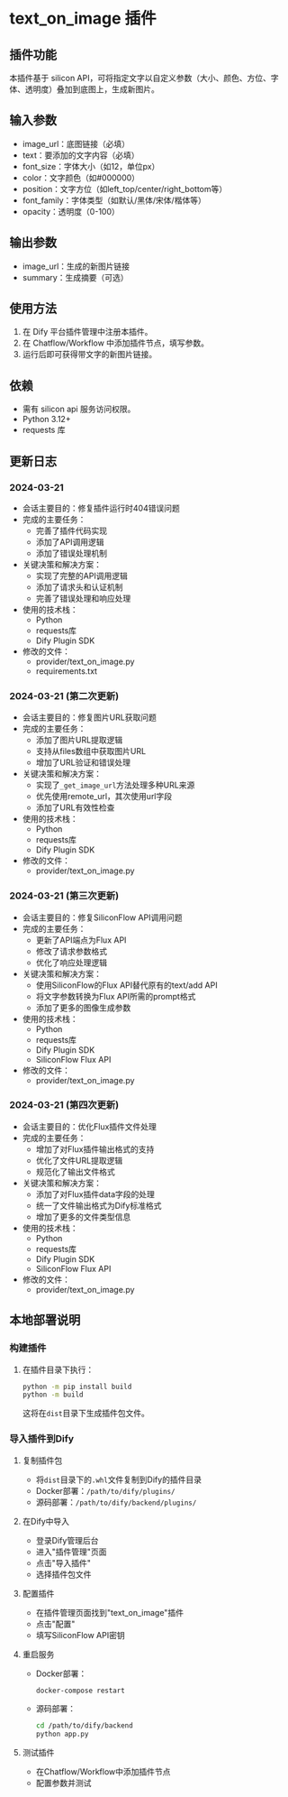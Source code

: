# text_on_image 插件

## 插件功能
本插件基于 silicon API，可将指定文字以自定义参数（大小、颜色、方位、字体、透明度）叠加到底图上，生成新图片。

## 输入参数
- image_url：底图链接（必填）
- text：要添加的文字内容（必填）
- font_size：字体大小（如12，单位px）
- color：文字颜色（如#000000）
- position：文字方位（如left_top/center/right_bottom等）
- font_family：字体类型（如默认/黑体/宋体/楷体等）
- opacity：透明度（0-100）

## 输出参数
- image_url：生成的新图片链接
- summary：生成摘要（可选）

## 使用方法
1. 在 Dify 平台插件管理中注册本插件。
2. 在 Chatflow/Workflow 中添加插件节点，填写参数。
3. 运行后即可获得带文字的新图片链接。

## 依赖
- 需有 silicon api 服务访问权限。
- Python 3.12+
- requests 库

## 更新日志

### 2024-03-21
- 会话主要目的：修复插件运行时404错误问题
- 完成的主要任务：
  - 完善了插件代码实现
  - 添加了API调用逻辑
  - 添加了错误处理机制
- 关键决策和解决方案：
  - 实现了完整的API调用逻辑
  - 添加了请求头和认证机制
  - 完善了错误处理和响应处理
- 使用的技术栈：
  - Python
  - requests库
  - Dify Plugin SDK
- 修改的文件：
  - provider/text_on_image.py
  - requirements.txt

### 2024-03-21 (第二次更新)
- 会话主要目的：修复图片URL获取问题
- 完成的主要任务：
  - 添加了图片URL提取逻辑
  - 支持从files数组中获取图片URL
  - 增加了URL验证和错误处理
- 关键决策和解决方案：
  - 实现了`_get_image_url`方法处理多种URL来源
  - 优先使用remote_url，其次使用url字段
  - 添加了URL有效性检查
- 使用的技术栈：
  - Python
  - requests库
  - Dify Plugin SDK
- 修改的文件：
  - provider/text_on_image.py

### 2024-03-21 (第三次更新)
- 会话主要目的：修复SiliconFlow API调用问题
- 完成的主要任务：
  - 更新了API端点为Flux API
  - 修改了请求参数格式
  - 优化了响应处理逻辑
- 关键决策和解决方案：
  - 使用SiliconFlow的Flux API替代原有的text/add API
  - 将文字参数转换为Flux API所需的prompt格式
  - 添加了更多的图像生成参数
- 使用的技术栈：
  - Python
  - requests库
  - Dify Plugin SDK
  - SiliconFlow Flux API
- 修改的文件：
  - provider/text_on_image.py

### 2024-03-21 (第四次更新)
- 会话主要目的：优化Flux插件文件处理
- 完成的主要任务：
  - 增加了对Flux插件输出格式的支持
  - 优化了文件URL提取逻辑
  - 规范化了输出文件格式
- 关键决策和解决方案：
  - 添加了对Flux插件data字段的处理
  - 统一了文件输出格式为Dify标准格式
  - 增加了更多的文件类型信息
- 使用的技术栈：
  - Python
  - requests库
  - Dify Plugin SDK
  - SiliconFlow Flux API
- 修改的文件：
  - provider/text_on_image.py

## 本地部署说明

### 构建插件
1. 在插件目录下执行：
   ```bash
   python -m pip install build
   python -m build
   ```
   这将在`dist`目录下生成插件包文件。

### 导入插件到Dify
1. 复制插件包
   - 将`dist`目录下的`.whl`文件复制到Dify的插件目录
   - Docker部署：`/path/to/dify/plugins/`
   - 源码部署：`/path/to/dify/backend/plugins/`

2. 在Dify中导入
   - 登录Dify管理后台
   - 进入"插件管理"页面
   - 点击"导入插件"
   - 选择插件包文件

3. 配置插件
   - 在插件管理页面找到"text_on_image"插件
   - 点击"配置"
   - 填写SiliconFlow API密钥

4. 重启服务
   - Docker部署：
     ```bash
     docker-compose restart
     ```
   - 源码部署：
     ```bash
     cd /path/to/dify/backend
     python app.py
     ```

5. 测试插件
   - 在Chatflow/Workflow中添加插件节点
   - 配置参数并测试



